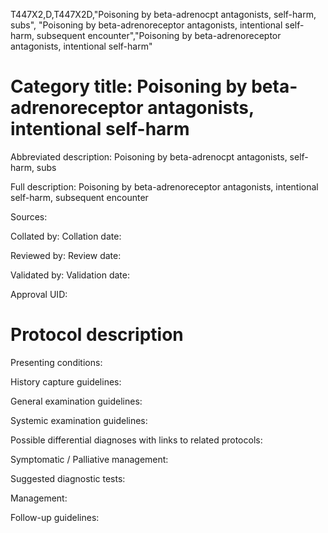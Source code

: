T447X2,D,T447X2D,"Poisoning by beta-adrenocpt antagonists, self-harm, subs", "Poisoning by beta-adrenoreceptor antagonists, intentional self-harm, subsequent encounter","Poisoning by beta-adrenoreceptor antagonists, intentional self-harm"
# Category title: Poisoning by beta-adrenoreceptor antagonists, intentional self-harm

Abbreviated description: Poisoning by beta-adrenocpt antagonists, self-harm, subs

Full description: Poisoning by beta-adrenoreceptor antagonists, intentional self-harm, subsequent encounter

Sources:

Collated by:
Collation date:

Reviewed by:
Review date:

Validated by:
Validation date:

Approval UID:

# Protocol description

Presenting conditions:

History capture guidelines:

General examination guidelines:

Systemic examination guidelines:

Possible differential diagnoses with links to related protocols:

Symptomatic / Palliative management:

Suggested diagnostic tests:

Management:

Follow-up guidelines:
